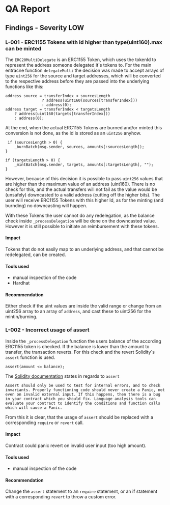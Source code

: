 # QA Report

## Findings - Severity LOW

### L-001 - ERC1155 Tokens with id higher than type(uint160).max can be minted

The `ERC20MultiDelegate` is an ERC1155 Token, which uses the tokenId to represent the address someone delegated it´s tokens to. 
For the main entracne function `delegateMulti` the decision was made to accept arrays of type `uint256` for the source and target addresses, which will be converted to the respective address before they are passed into the underlying functions like this:

```solidity
address source = transferIndex < sourcesLength
                ? address(uint160(sources[transferIndex])) 
                : address(0);
address target = transferIndex < targetsLength
    ? address(uint160(targets[transferIndex]))
    : address(0);
```

At the end, when the actual ERC1155 Tokens are burned and/or minted this conversion is not done, as the id is stored as an `uint256` anyhow.

```solidity
 if (sourcesLength > 0) {
    _burnBatch(msg.sender, sources, amounts[:sourcesLength]); 
}

if (targetsLength > 0) {
    _mintBatch(msg.sender, targets, amounts[:targetsLength], "");
}
```

However, because of this decision it is possible to pass `uint256` values that are higher than the maximum value of an address (uint160). There is no check for this, and the actual transfers will not fail as the value would be (unsafely) downcasted to a valid address (cutting off the higher bits).
The user will receive ERC1155 Tokens with this higher Id, as for the minting (and burnding) no downcasting will happen. 

With these Tokens the user cannot do any redelegation, as the balance check inside `_processDelegation` will be done on the downcasted value. However it is still possible to initiate an reimbursement with these tokens.

#### Impact

Tokens that do not easily map to an underlying address, and that cannot be redelegated, can be created.

#### Tools used

- manual inspection of the code
- Hardhat

#### Recommendation

Either check if the uint values are inside the valid range or change from an uint256 array to an array of `address`, and cast these to uint256 for the mintin/burning.

### L-002 - Incorrect usage of assert

Inside the `_processDelegation` function the users balance of the according ERC1155 token is checked. If the balance is lower than the amount to transfer, the transaction reverts. For this check and the revert Solidity´s `assert` function is used.

```solidity
assert(amount <= balance);
```

The [Solidity documentation](https://docs.soliditylang.org/en/v0.8.21/control-structures.html#panic-via-assert-and-error-via-require) states in regards to `assert`

```
Assert should only be used to test for internal errors, and to check invariants. Properly functioning code should never create a Panic, not even on invalid external input. If this happens, then there is a bug in your contract which you should fix. Language analysis tools can evaluate your contract to identify the conditions and function calls which will cause a Panic.
```

From this it is clear, that the usage of `assert` should be replaced with a corresponding `require` or `revert` call.

#### Impact

Contract could panic revert on invalid user input (too high amount). 

#### Tools used

- manual inspection of the code

#### Recommendation

Change the `assert` statement to an `require` statement, or an if statement with a corresponding `revert` to throw a custom error.
